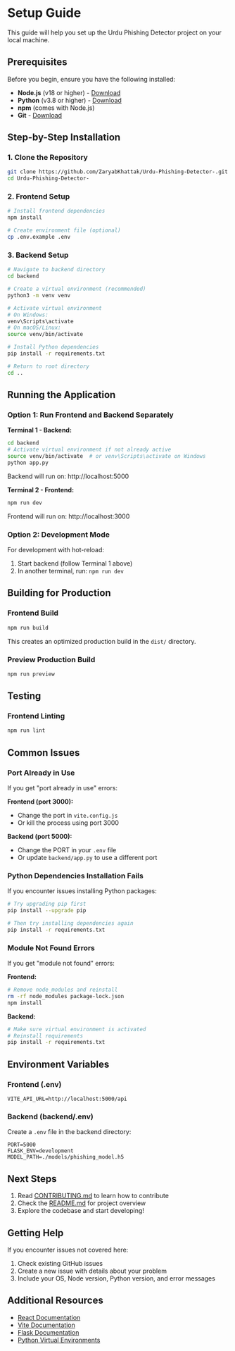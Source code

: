 # Setup Guide

This guide will help you set up the Urdu Phishing Detector project on your local machine.

## Prerequisites

Before you begin, ensure you have the following installed:

- **Node.js** (v18 or higher) - [Download](https://nodejs.org/)
- **Python** (v3.8 or higher) - [Download](https://www.python.org/downloads/)
- **npm** (comes with Node.js)
- **Git** - [Download](https://git-scm.com/downloads)

## Step-by-Step Installation

### 1. Clone the Repository

```bash
git clone https://github.com/ZaryabKhattak/Urdu-Phishing-Detector-.git
cd Urdu-Phishing-Detector-
```

### 2. Frontend Setup

```bash
# Install frontend dependencies
npm install

# Create environment file (optional)
cp .env.example .env
```

### 3. Backend Setup

```bash
# Navigate to backend directory
cd backend

# Create a virtual environment (recommended)
python3 -m venv venv

# Activate virtual environment
# On Windows:
venv\Scripts\activate
# On macOS/Linux:
source venv/bin/activate

# Install Python dependencies
pip install -r requirements.txt

# Return to root directory
cd ..
```

## Running the Application

### Option 1: Run Frontend and Backend Separately

**Terminal 1 - Backend:**
```bash
cd backend
# Activate virtual environment if not already active
source venv/bin/activate  # or venv\Scripts\activate on Windows
python app.py
```
Backend will run on: http://localhost:5000

**Terminal 2 - Frontend:**
```bash
npm run dev
```
Frontend will run on: http://localhost:3000

### Option 2: Development Mode

For development with hot-reload:

1. Start backend (follow Terminal 1 above)
2. In another terminal, run: `npm run dev`

## Building for Production

### Frontend Build

```bash
npm run build
```

This creates an optimized production build in the `dist/` directory.

### Preview Production Build

```bash
npm run preview
```

## Testing

### Frontend Linting

```bash
npm run lint
```

## Common Issues

### Port Already in Use

If you get "port already in use" errors:

**Frontend (port 3000):**
- Change the port in `vite.config.js`
- Or kill the process using port 3000

**Backend (port 5000):**
- Change the PORT in your `.env` file
- Or update `backend/app.py` to use a different port

### Python Dependencies Installation Fails

If you encounter issues installing Python packages:

```bash
# Try upgrading pip first
pip install --upgrade pip

# Then try installing dependencies again
pip install -r requirements.txt
```

### Module Not Found Errors

If you get "module not found" errors:

**Frontend:**
```bash
# Remove node_modules and reinstall
rm -rf node_modules package-lock.json
npm install
```

**Backend:**
```bash
# Make sure virtual environment is activated
# Reinstall requirements
pip install -r requirements.txt
```

## Environment Variables

### Frontend (.env)

```env
VITE_API_URL=http://localhost:5000/api
```

### Backend (backend/.env)

Create a `.env` file in the backend directory:

```env
PORT=5000
FLASK_ENV=development
MODEL_PATH=./models/phishing_model.h5
```

## Next Steps

1. Read [CONTRIBUTING.md](CONTRIBUTING.md) to learn how to contribute
2. Check the [README.md](README.md) for project overview
3. Explore the codebase and start developing!

## Getting Help

If you encounter issues not covered here:
1. Check existing GitHub issues
2. Create a new issue with details about your problem
3. Include your OS, Node version, Python version, and error messages

## Additional Resources

- [React Documentation](https://react.dev/)
- [Vite Documentation](https://vitejs.dev/)
- [Flask Documentation](https://flask.palletsprojects.com/)
- [Python Virtual Environments](https://docs.python.org/3/tutorial/venv.html)
